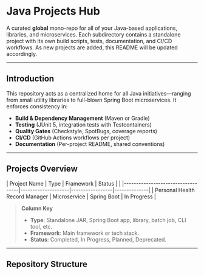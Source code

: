 # Java Projects Hub

A curated **global** mono-repo for all of your Java-based applications, libraries, and microservices. Each subdirectory contains a standalone project with its own build scripts, tests, documentation, and CI/CD workflows. As new projects are added, this README will be updated accordingly.

---

## Introduction

This repository acts as a centralized home for all Java initiatives—ranging from small utility libraries to full-blown Spring Boot microservices. It enforces consistency in:
- **Build & Dependency Management** (Maven or Gradle)  
- **Testing** (JUnit 5, integration tests with Testcontainers)  
- **Quality Gates** (Checkstyle, SpotBugs, coverage reports)  
- **CI/CD** (GitHub Actions workflows per project)  
- **Documentation** (Per-project README, shared conventions)

---

## Projects Overview

| Project Name                      | Type               | Framework       | Status       |                     |
|-----------------------------------|--------------------|-----------------|--------------|
| Personal Health Record Manager    | Microservice       | Spring Boot     | In Progress  |


> **Column Key**  
> - **Type**: Standalone JAR, Spring Boot app, library, batch job, CLI tool, etc.  
> - **Framework**: Main framework or tech stack.  
> - **Status**: Completed, In Progress, Planned, Deprecated.  
---

## Repository Structure

